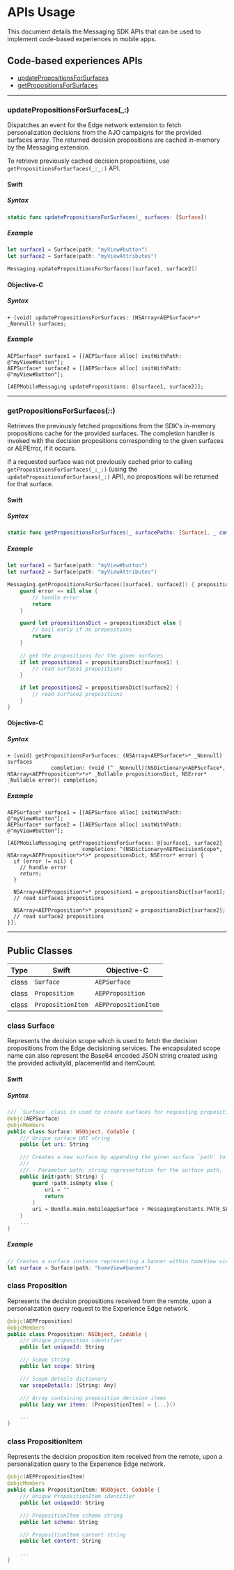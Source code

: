 # APIs Usage

This document details the Messaging SDK APIs that can be used to implement code-based experiences in mobile apps.

## Code-based experiences APIs

- [updatePropositionsForSurfaces](#updatePropositionsForSurfaces)
- [getPropositionsForSurfaces](#getPropositionsForSurfaces)

---

### updatePropositionsForSurfaces(_:)

Dispatches an event for the Edge network extension to fetch personalization decisions from the AJO campaigns for the provided surfaces array. The returned decision propositions are cached in-memory by the Messaging extension.

To retrieve previously cached decision propositions, use `getPropositionsForSurfaces(_:_:)` API.

#### Swift

##### Syntax
```swift
static func updatePropositionsForSurfaces(_ surfaces: [Surface])
```

##### Example
```swift
let surface1 = Surface(path: "myView#button")
let surface2 = Surface(path: "myViewAttributes")

Messaging.updatePropositionsForSurfaces([surface1, surface2])
```

#### Objective-C

##### Syntax
```objc
+ (void) updatePropositionsForSurfaces: (NSArray<AEPSurface*>* _Nonnull) surfaces;
```

##### Example
```objc
AEPSurface* surface1 = [[AEPSurface alloc] initWithPath: @"myView#button"];
AEPSurface* surface2 = [[AEPSurface alloc] initWithPath: @"myView#button"];

[AEPMobileMessaging updatePropositions: @[surface1, surface2]]; 
```

---

### getPropositionsForSurfaces(_:_:)

Retrieves the previously fetched propositions from the SDK's in-memory propositions cache for the provided surfaces. The completion handler is invoked with the decision propositions corresponding to the given surfaces or AEPError, if it occurs. 

If a requested surface was not previously cached prior to calling `getPropositionsForSurfaces(_:_:)` (using the `updatePropositionsForSurfaces(_:)` API), no propositions will be returned for that surface.

#### Swift

##### Syntax

```swift
static func getPropositionsForSurfaces(_ surfacePaths: [Surface], _ completion: @escaping ([Surface: [Proposition]]?, Error?) -> Void)
```

##### Example

```swift
let surface1 = Surface(path: "myView#button")
let surface2 = Surface(path: "myViewAttributes")

Messaging.getPropositionsForSurfaces([surface1, surface2]) { propositionsDict, error in
    guard error == nil else {
        // handle error
        return
    }

    guard let propositionsDict = propositionsDict else {
        // bail early if no propositions
        return
    }
    
    // get the propositions for the given surfaces
    if let propositions1 = propositionsDict[surface1] {
        // read surface1 propositions
    }

    if let propositions2 = propositionsDict[surface2] {
        // read surface2 propositions
    }
}
```

#### Objective-C

##### Syntax

```objc
+ (void) getPropositionsForSurfaces: (NSArray<AEPSurface*>* _Nonnull) surfaces 
              completion: (void (^ _Nonnull)(NSDictionary<AEPSurface*, NSArray<AEPProposition*>*>* _Nullable propositionsDict, NSError* _Nullable error)) completion;
```

##### Example

```objc
AEPSurface* surface1 = [[AEPSurface alloc] initWithPath: @"myView#button"];
AEPSurface* surface2 = [[AEPSurface alloc] initWithPath: @"myView#button"];

[AEPMobileMessaging getPropositionsForSurfaces: @[surface1, surface2] 
                        completion: ^(NSDictionary<AEPDecisionScope*, NSArray<AEPProposition*>*>* propositionsDict, NSError* error) {
  if (error != nil) {
    // handle error   
    return;
  }

  NSArray<AEPProposition*>* proposition1 = propositionsDict[surface1];
  // read surface1 propositions

  NSArray<AEPProposition*>* proposition2 = propositionsDict[surface2];
  // read surface2 propositions
}];
```

---

## Public Classes

| Type | Swift | Objective-C |
| ---- | ----- | ----------- |
| class | `Surface` | `AEPSurface` |
| class | `Proposition` | `AEPProposition` |
| class | `PropositionItem` | `AEPPropositionItem` |

### class Surface

Represents the decision scope which is used to fetch the decision propositions from the Edge decisioning services. The encapsulated scope name can also represent the Base64 encoded JSON string created using the provided activityId, placementId and itemCount.

#### Swift

##### Syntax

```swift
/// `Surface` class is used to create surfaces for requesting propositions in personalization query requests.
@objc(AEPSurface)
@objcMembers
public class Surface: NSObject, Codable {
    /// Unique surface URI string
    public let uri: String

    /// Creates a new surface by appending the given surface `path` to the mobile app surface prefix.
    ///
    /// - Parameter path: string representation for the surface path.
    public init(path: String) {
        guard !path.isEmpty else {
            uri = ""
            return
        }
        uri = Bundle.main.mobileappSurface + MessagingConstants.PATH_SEPARATOR + path
    }
    ...
}
```

##### Example

```swift
// Creates a surface instance representing a banner within homeView view in my mobile application.
let surface = Surface(path: "homeView#banner")
```

### class Proposition

Represents the decision propositions received from the remote, upon a personalization query request to the Experience Edge network.

```swift
@objc(AEPProposition)
@objcMembers
public class Proposition: NSObject, Codable {
    /// Unique proposition identifier
    public let uniqueId: String

    /// Scope string
    public let scope: String

    /// Scope details dictionary
    var scopeDetails: [String: Any]

    /// Array containing proposition decision items
    public lazy var items: [PropositionItem] = {...}()

    ...
}
```

### class PropositionItem

Represents the decision proposition item received from the remote, upon a personalization query to the Experience Edge network.

```swift
@objc(AEPPropositionItem)
@objcMembers
public class PropositionItem: NSObject, Codable {
    /// Unique PropositionItem identifier
    public let uniqueId: String

    /// PropositionItem schema string
    public let schema: String

    /// PropositionItem content string
    public let content: String

    ...
}
```